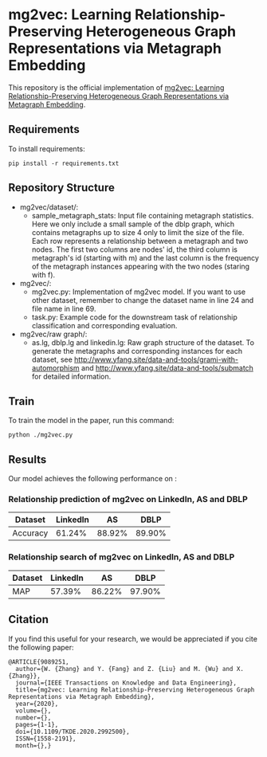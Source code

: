 # mg2vec: Learning Relationship-Preserving Heterogeneous Graph Representations via Metagraph Embedding

This repository is the official implementation of [mg2vec: Learning Relationship-Preserving Heterogeneous Graph Representations via Metagraph Embedding](https://ieeexplore.ieee.org/document/9089251). 

## Requirements

To install requirements:

```setup
pip install -r requirements.txt
```

## Repository Structure
- mg2vec/dataset/:
    - sample_metagraph_stats: Input file containing metagraph statistics. Here we only include a small sample of the dblp graph, which contains metagraphs up to size 4 only to limit the size of the file. Each row represents a relationship between a metagraph and two nodes. The first two columns are nodes' id, the third column is metagraph's id (starting with m) and the last column is the frequency of the metagraph instances appearing with the two nodes (staring with f).
- mg2vec/:
    - mg2vec.py: Implementation of mg2vec model. If you want to use other dataset, remember to change the dataset name in line 24 and file name in line 69.
	- task.py: Example code for the downstream task of relationship classification and corresponding evaluation.
- mg2vec/raw graph/:
	- as.lg, dblp.lg and linkedin.lg: Raw graph structure of the dataset. To generate the metagraphs and corresponding instances for each dataset, see http://www.yfang.site/data-and-tools/grami-with-automorphism and http://www.yfang.site/data-and-tools/submatch for detailed information.

## Train

To train the model in the paper, run this command:

```train
python ./mg2vec.py
```

## Results

Our model achieves the following performance on :

### Relationship prediction of mg2vec on LinkedIn, AS and DBLP

|      Dataset       |    LinkedIn     |       AS       |      DBLP      |
| ------------------ |---------------- | -------------- | -------------- |
|     Accuracy       |     61.24%      |     88.92%     |     89.90%     |

### Relationship search of mg2vec on LinkedIn, AS and DBLP

|      Dataset       |    LinkedIn     |       AS       |      DBLP      |
| ------------------ |---------------- | -------------- | -------------- |
|        MAP         |     57.39%      |     86.22%     |     97.90%     |

## Citation
If you find this useful for your research, we would be appreciated if you cite the following paper:
```
@ARTICLE{9089251,
  author={W. {Zhang} and Y. {Fang} and Z. {Liu} and M. {Wu} and X. {Zhang}},
  journal={IEEE Transactions on Knowledge and Data Engineering}, 
  title={mg2vec: Learning Relationship-Preserving Heterogeneous Graph Representations via Metagraph Embedding}, 
  year={2020},
  volume={},
  number={},
  pages={1-1},
  doi={10.1109/TKDE.2020.2992500},
  ISSN={1558-2191},
  month={},}
```